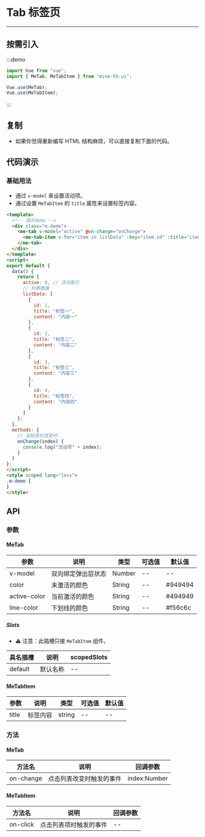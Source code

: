 # Tab 标签页

----

## 按需引入

:::demo

```JavaScript
import Vue from "vue";
import { MeTab, MeTabItem } from "mine-h5-ui";

Vue.use(MeTab);
Vue.use(MeTabItem);
```

:::

## 复制

* 如果你觉得重新编写 HTML 结构麻烦，可以直接复制下面的代码。

## 代码演示

### 基础用法

* 通过 `v-model` 来设置活动项。
* 通过设置 `MeTabItem` 的 `title` 属性来设置标签内容。

```HTML
<template>
  <!-- 演示demo -->
  <div class="m-demo">
    <me-tab v-model="active" @on-change="onChange">
      <me-tab-item v-for="item in listData" :key="item.id" :title="item.title">{{item.content}}</me-tab-item>
    </me-tab>
  </div>
</template>
<script>
export default {
  data() {
    return {
      active: 0, // 活动索引
      // 列表数据
      listData: [
        {
          id: 1,
          title: "标签一",
          content: "内容一"
        },
        {
          id: 2,
          title: "标签二",
          content: "内容二"
        },
        {
          id: 3,
          title: "标签三",
          content: "内容三"
        },
        {
          id: 4,
          title: "标签四",
          content: "内容四"
        }
      ]
    };
  },
  methods: {
    // 当标签栏改变时
    onChange(index) {
      console.log("活动项" + index);
    }
  }
};
</script>
<style scoped lang="less">
.m-demo {
}
</style>

```

## API

### 参数

#### MeTab

| 参数         | 说明               | 类型   | 可选值 | 默认值  |
|--------------|--------------------|--------|--------|---------|
| v-model      | 双向绑定弹出层状态 | Number | --     | --      |
| color        | 未激活的颜色       | String | --     | #949494 |
| active-color | 当前激活的颜色     | String | --     | #494949 |
| line-color   | 下划线的颜色       | String | --     | #f56c6c |

##### Slots

* ⚠ 注意：此插槽只接 `MeTabItem` 组件。

| 具名插槽 | 说明     | scopedSlots |
|----------|----------|-------------|
| default  | 默认名称 | --          |

#### MeTabItem

| 参数  | 说明     | 类型   | 可选值 | 默认值 |
|-------|----------|--------|--------|--------|
| title | 标签内容 | string | --     | --     |

### 方法

#### MeTab

| 方法名    | 说明                     | 回调参数     |
|-----------|--------------------------|--------------|
| on-change | 点击列表改变时触发的事件 | index:Number |

#### MeTabItem

| 方法名   | 说明                   | 回调参数 |
|----------|------------------------|----------|
| on-click | 点击列表项时触发的事件 | --       |
